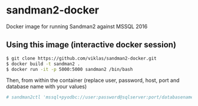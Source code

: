 # sandman2-docker
Docker image for running Sandman2 against MSSQL 2016

## Using this image (interactive docker session)

```bash
$ git clone https://github.com/viklas/sandman2-docker.git
$ docker build -t sandman2 .
$ docker run -it -p 5000:5000 sandman2 /bin/bash
```

Then, from within the container (replace user, password, host, port and database name with your values)

```bash
# sandman2ctl 'mssql+pyodbc://user:password@sqlserver:port/databasename?driver=ODBC+Driver+13+for+SQL+Server'
```
